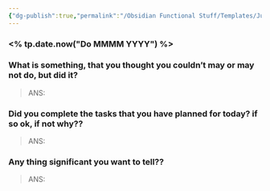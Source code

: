 ```yaml
---
{"dg-publish":true,"permalink":"/Obsidian Functional Stuff/Templates/Just Journal/","noteIcon":""}
---
```


### <% tp.date.now("Do MMMM YYYY") %>
### What is something, that you thought you couldn’t may or may not do, but did it?
> ANS: 


### Did you complete the tasks that you have planned for today? if so ok, if not why??
> ANS: 

### Any thing significant you want to tell??
> ANS: 